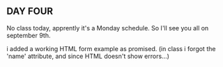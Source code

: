 ## DAY FOUR

No class today, apprently it's a Monday schedule. So I'll see you all on september 9th.

i added a working HTML form example as promised. (in class i forgot the 'name' attribute, and since HTML doesn't show errors...)
